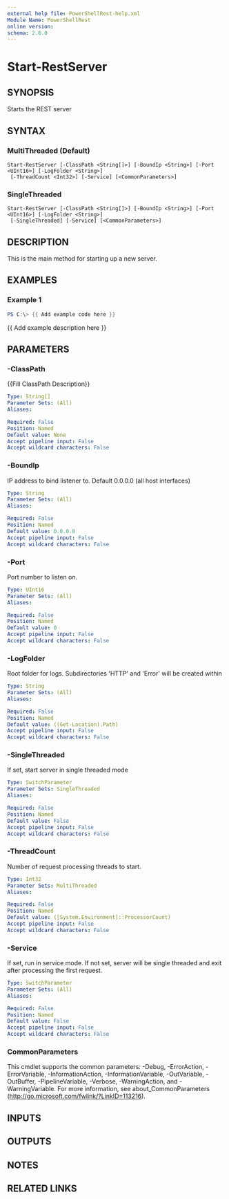 ```yaml
---
external help file: PowerShellRest-help.xml
Module Name: PowerShellRest
online version:
schema: 2.0.0
---
```


# Start-RestServer

## SYNOPSIS
Starts the REST server

## SYNTAX

### MultiThreaded (Default)
```
Start-RestServer [-ClassPath <String[]>] [-BoundIp <String>] [-Port <UInt16>] [-LogFolder <String>]
 [-ThreadCount <Int32>] [-Service] [<CommonParameters>]
```

### SingleThreaded
```
Start-RestServer [-ClassPath <String[]>] [-BoundIp <String>] [-Port <UInt16>] [-LogFolder <String>]
 [-SingleThreaded] [-Service] [<CommonParameters>]
```

## DESCRIPTION
This is the main method for starting up a new server.

## EXAMPLES

### Example 1
```powershell
PS C:\> {{ Add example code here }}
```

{{ Add example description here }}

## PARAMETERS

### -ClassPath
{{Fill ClassPath Description}}

```yaml
Type: String[]
Parameter Sets: (All)
Aliases:

Required: False
Position: Named
Default value: None
Accept pipeline input: False
Accept wildcard characters: False
```

### -BoundIp
IP address to bind listener to.
Default 0.0.0.0 (all host interfaces)

```yaml
Type: String
Parameter Sets: (All)
Aliases:

Required: False
Position: Named
Default value: 0.0.0.0
Accept pipeline input: False
Accept wildcard characters: False
```

### -Port
Port number to listen on.

```yaml
Type: UInt16
Parameter Sets: (All)
Aliases:

Required: False
Position: Named
Default value: 0
Accept pipeline input: False
Accept wildcard characters: False
```

### -LogFolder
Root folder for logs.
Subdirectories 'HTTP' and 'Error' will be created within

```yaml
Type: String
Parameter Sets: (All)
Aliases:

Required: False
Position: Named
Default value: ((Get-Location).Path)
Accept pipeline input: False
Accept wildcard characters: False
```

### -SingleThreaded
If set, start server in single threaded mode

```yaml
Type: SwitchParameter
Parameter Sets: SingleThreaded
Aliases:

Required: False
Position: Named
Default value: False
Accept pipeline input: False
Accept wildcard characters: False
```

### -ThreadCount
Number of request processing threads to start.

```yaml
Type: Int32
Parameter Sets: MultiThreaded
Aliases:

Required: False
Position: Named
Default value: ([System.Environment]::ProcessorCount)
Accept pipeline input: False
Accept wildcard characters: False
```

### -Service
If set, run in service mode.
If not set, server will be single threaded and exit after processing the first request.

```yaml
Type: SwitchParameter
Parameter Sets: (All)
Aliases:

Required: False
Position: Named
Default value: False
Accept pipeline input: False
Accept wildcard characters: False
```

### CommonParameters
This cmdlet supports the common parameters: -Debug, -ErrorAction, -ErrorVariable, -InformationAction, -InformationVariable, -OutVariable, -OutBuffer, -PipelineVariable, -Verbose, -WarningAction, and -WarningVariable.
For more information, see about_CommonParameters (http://go.microsoft.com/fwlink/?LinkID=113216).

## INPUTS

## OUTPUTS

## NOTES

## RELATED LINKS
